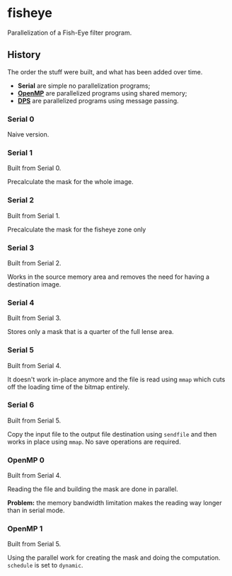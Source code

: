 # fisheye

Parallelization of a Fish-Eye filter program.

## History

The order the stuff were built, and what has been added over time.

 * **Serial** are simple no parallelization programs;
 * **[OpenMP](http://openmp.org/)** are parallelized programs using shared memory;
 * **[DPS](http://dps.epfl.ch/)** are parallelized programs using message passing.

### Serial 0

Naive version.

### Serial 1

Built from Serial 0.

Precalculate the mask for the whole image.

### Serial 2

Built from Serial 1.

Precalculate the mask for the fisheye zone only

### Serial 3

Built from Serial 2.

Works in the source memory area and removes the need for having a destination
image.

### Serial 4

Built from Serial 3.

Stores only a mask that is a quarter of the full lense area.

### Serial 5

Built from Serial 4.

It doesn't work in-place anymore and the file is read using `mmap` which cuts
off the loading time of the bitmap entirely.

### Serial 6

Built from Serial 5.

Copy the input file to the output file destination using `sendfile` and then
works in place using `mmap`. No save operations are required.

### OpenMP 0

Built from Serial 4.

Reading the file and building the mask are done in parallel.

**Problem:** the memory bandwidth limitation makes the reading way longer than
in serial mode.

### OpenMP 1

Built from Serial 5.

Using the parallel work for creating the mask and doing the computation. `schedule`
is set to `dynamic`.
